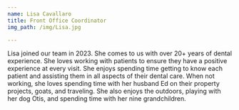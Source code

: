 ```yaml
---
name: Lisa Cavallaro
title: Front Office Coordinator
img_path: /img/Lisa.jpg

---
```

<p>Lisa joined our team in 2023. She comes to us with over 20+ years of dental experience. She loves working with patients to ensure they have a positive experience at every visit. She enjoys spending time getting to know each patient and assisting them in all aspects of their dental care. When not working, she loves spending time with her husband Ed on their property projects, goats, and traveling. She also enjoys the outdoors, playing with her dog Otis, and spending time with her nine grandchildren.&nbsp;</p>
